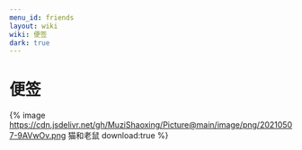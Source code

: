 ```yaml
---
menu_id: friends
layout: wiki
wiki: 便签
dark: true
---
```


# 便签
{% image  https://cdn.jsdelivr.net/gh/MuziShaoxing/Picture@main/image/png/20210507-9AVwOv.png 猫和老鼠 download:true %}
